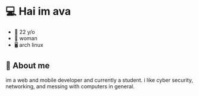 # 💻 Hai im ava

- 🥀 22 y/o
- 🖤 woman
- 🖥️ arch linux

## 💭 About me

im a web and mobile developer and currently a student.
i like cyber security, networking, and messing with computers in general.

[//]: <> (Links)
